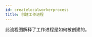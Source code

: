 ```yaml
---
id: createlocalworkerprocess
title: 创建工作进程
---
```

此流程图解释了工作进程是如何被创建的。

<CreateFlowcharts id='createlocalworkerprocess' />